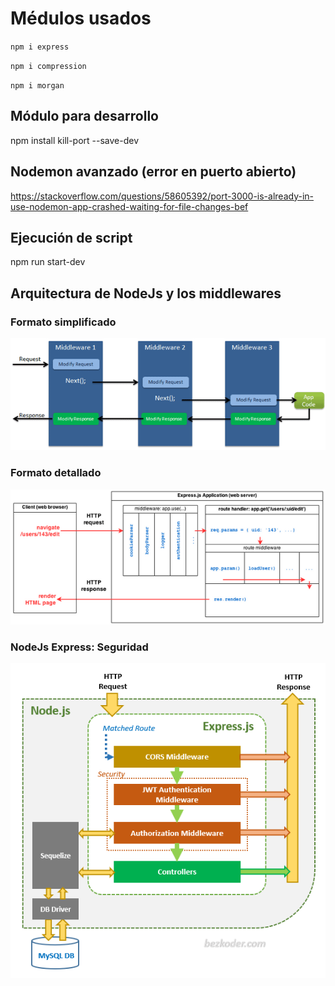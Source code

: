 # Médulos usados
``npm i express``

``npm i compression``

``npm i morgan``

## Módulo para desarrollo
npm install kill-port --save-dev
## Nodemon avanzado (error en puerto abierto)
https://stackoverflow.com/questions/58605392/port-3000-is-already-in-use-nodemon-app-crashed-waiting-for-file-changes-bef



## Ejecución de script
npm run start-dev

## Arquitectura de NodeJs y los middlewares
### Formato simplificado
![Arquitectura](middleware.png "Middlewares en NodeJs")

### Formato detallado
![Detalle](ExpressJSChart.png "Detalle de ExpressJS")

### NodeJs Express: Seguridad
![Seguridad](node-js-jwt-authentication-mysql-architecture.png "Seguridad avanzada")
